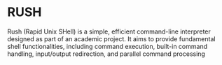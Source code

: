# RUSH

Rush (Rapid Unix SHell) is a simple, efficient command-line interpreter designed as part of an academic project. It aims to provide fundamental shell functionalities, including command execution, built-in command handling, input/output redirection, and parallel command processing


